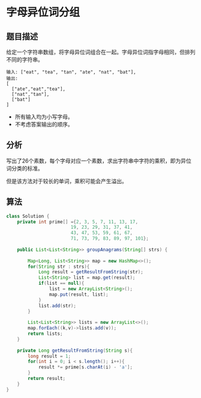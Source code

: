 # 字母异位词分组

## 题目描述

给定一个字符串数组，将字母异位词组合在一起。字母异位词指字母相同，但排列不同的字符串。

```
输入: ["eat", "tea", "tan", "ate", "nat", "bat"],
输出:
[
  ["ate","eat","tea"],
  ["nat","tan"],
  ["bat"]
]
```

* 所有输入均为小写字母。
* 不考虑答案输出的顺序。

## 分析

写出了26个素数，每个字母对应一个素数，求出字符串中字符的乘积，即为异位词分类的标准。

但是该方法对于较长的单词，乘积可能会产生溢出。

## 算法

```java
class Solution {
    private int prime[] ={2, 3, 5, 7, 11, 13, 17,
                        19, 23, 29, 31, 37, 41,
                        43, 47, 53, 59, 61, 67,
                        71, 73, 79, 83, 89, 97, 101};
    
    public List<List<String>> groupAnagrams(String[] strs) {
        
        Map<Long, List<String>> map = new HashMap<>();
        for(String str : strs){
            Long result = getResultFromString(str);
            List<String> list = map.get(result);
            if(list == null){
                list = new ArrayList<String>();
                map.put(result, list);
            }
            list.add(str);
        }
        
        List<List<String>> lists = new ArrayList<>();
        map.forEach((k,v)->lists.add(v));
        return lists;
    }
    
    private Long getResultFromString(String s){
        long result = 1;
        for(int i = 0; i < s.length(); i++){
            result *= prime[s.charAt(i) - 'a'];
        }
        return result;
    }
}
```